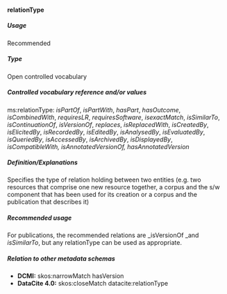 #### relationType

##### Usage

Recommended

##### Type

Open controlled vocabulary

##### Controlled vocabulary reference and/or values

ms:relationType: _isPartOf_, _isPartWith_, _hasPart_, _hasOutcome_, _isCombinedWith_, _requiresLR_, _requiresSoftware_, _isexactMatch_, _isSimilarTo_, _isContinuationOf_, _isVersionOf_, _replaces_, _isReplacedWith_, _isCreatedBy_, _isElicitedBy_, _isRecordedBy_, _isEditedBy_, _isAnalysedBy_, _isEvaluatedBy_, _isQueriedBy_, _isAccessedBy_, _isArchivedBy_, _isDisplayedBy_, _isCompatibleWith, isAnnotatedVersionOf, hasAnnotatedVersion_

##### Definition/Explanations

Specifies the type of relation holding between two entities \(e.g. two resources that comprise one new resource together, a corpus and the s/w component that has been used for its creation or a corpus and the publication that describes it\)

##### Recommended usage

For publications, the recommended relations are _isVersionOf _and _isSimilarTo_, but any relationType can be used as appropriate.

##### Relation to other metadata schemas

* **DCMI:** skos:narrowMatch hasVersion
* **DataCite 4.0:** skos:closeMatch datacite:relationType



